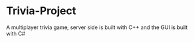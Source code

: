 # Trivia-Project
A multiplayer trivia game, server side is built with C++ and the GUI is built with C#
